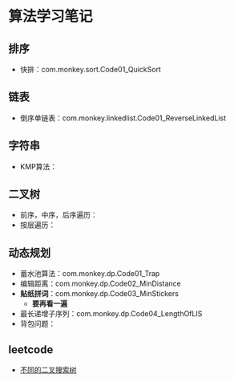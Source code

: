 # 算法学习笔记
## 排序
- 快排：com.monkey.sort.Code01_QuickSort


## 链表
- 倒序单链表：com.monkey.linkedlist.Code01_ReverseLinkedList


## 字符串
- KMP算法：

## 二叉树
- 前序，中序，后序遍历：
- 按层遍历：



## 动态规划
- 蓄水池算法：com.monkey.dp.Code01_Trap
- 编辑距离：com.monkey.dp.Code02_MinDistance
- **贴纸拼词**：com.monkey.dp.Code03_MinStickers  
  - **要再看一遍**
- 最长递增子序列：com.monkey.dp.Code04_LengthOfLIS
- 背包问题：


## leetcode
- [不同的二叉搜索树](https://leetcode-cn.com/problems/unique-binary-search-trees/)